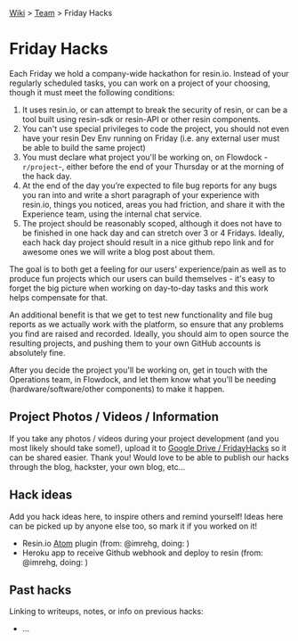 [Wiki](home) > [Team](team) > Friday Hacks

# Friday Hacks
Each Friday we hold a company-wide hackathon for resin.io. Instead of your regularly scheduled tasks, you can work on a project of your choosing, though it must meet the following conditions:

1. It uses resin.io, or can attempt to break the security of resin, or can be a tool built using resin-sdk or resin-API or other resin components.
1. You can't use special privileges to code the project, you should not even have your resin Dev Env running on Friday (i.e. any external user must be able to build the same project)
1. You must declare what project you'll be working on, on Flowdock -`r/project`-, either before the end of your Thursday or at the morning of the hack day.
1. At the end of the day you’re expected to file bug reports for any bugs you ran into and write a short paragraph of your experience with resin.io, things you noticed, areas you had friction, and share it with the Experience team, using the internal chat service.
1. The project should be reasonably scoped, although it does not have to be finished in one hack day and can stretch over 3 or 4 Fridays. Ideally, each hack day project should result in a nice github repo link and for awesome ones we will write a blog post about them.

The goal is to both get a feeling for our users' experience/pain as well as to produce fun projects which our users can build themselves - it's easy to forget the big picture when working on day-to-day tasks and this work helps compensate for that.

An additional benefit is that we get to test new functionality and file bug reports as we actually work with the platform, so ensure that any problems you find are raised and recorded.
Ideally, you should aim to open source the resulting projects, and pushing them to your own GitHub accounts is absolutely fine.

After you decide the project you'll be working on, get in touch with the Operations team, in Flowdock, and let them know what you'll be needing (hardware/software/other components) to make it happen.

## Project Photos / Videos / Information

If you take any photos / videos during your project development (and you most likely should take some!), upload it to [Google Drive / FridayHacks](https://drive.google.com/open?id=0B2Os9XLYS_LZY2s4X1FWM2lLems) so it can be shared easier. Thank you! Would love to be able to publish our hacks through the blog, hackster, your own blog, etc...

## Hack ideas

Add you hack ideas here, to inspire others and remind yourself! Ideas here can be picked up by anyone else too, so mark it if you worked on it!

* Resin.io [Atom](https://atom.io/) plugin (from: @imrehg, doing: )
* Heroku app to receive Github webhook and deploy to resin (from: @imrehg, doing: )

## Past hacks

Linking to writeups, notes, or info on previous hacks:

* ...